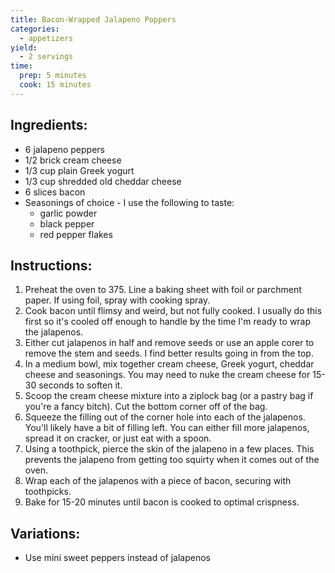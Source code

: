 ```yaml
---
title: Bacon-Wrapped Jalapeno Poppers
categories:
  - appetizers
yield:
  - 2 servings
time:  
  prep: 5 minutes
  cook: 15 minutes
---
```


## Ingredients:
* 6 jalapeno peppers
* 1/2 brick cream cheese
* 1/3 cup plain Greek yogurt
* 1/3 cup shredded old cheddar cheese
* 6 slices bacon
* Seasonings of choice - I use the following to taste:
  * garlic powder
  * black pepper
  * red pepper flakes
 
## Instructions:
1. Preheat the oven to 375. Line a baking sheet with foil or parchment paper. If using foil, spray with cooking spray.
2. Cook bacon until flimsy and weird, but not fully cooked. I usually do this first so it's cooled off enough to handle by the time I'm ready to wrap the jalapenos.
3. Either cut jalapenos in half and remove seeds or use an apple corer to remove the stem and seeds. I find better results going in from the top.
4. In a medium bowl, mix together cream cheese, Greek yogurt, cheddar cheese and seasonings. You may need to nuke the cream cheese for 15-30 seconds to soften it.
5. Scoop the cream cheese mixture into a ziplock bag (or a pastry bag if you're a fancy bitch). Cut the bottom corner off of the bag.
6. Squeeze the filling out of the corner hole into each of the jalapenos. You'll likely have a bit of filling left. You can either fill more jalapenos, spread it on cracker, or just eat with a spoon. 
7. Using a toothpick, pierce the skin of the jalapeno in a few places. This prevents the jalapeno from getting too squirty when it comes out of the oven.
8. Wrap each of the jalapenos with a piece of bacon, securing with toothpicks.
9. Bake for 15-20 minutes until bacon is cooked to optimal crispness.


## Variations:
* Use mini sweet peppers instead of jalapenos
